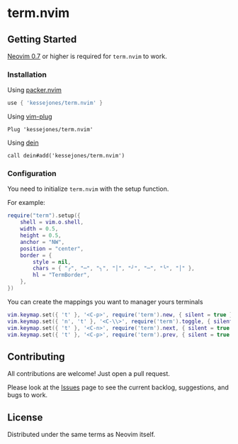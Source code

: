 # term.nvim

## Getting Started

[Neovim 0.7](https://github.com/neovim/neovim/releases/tag/v0.7.0) or higher is required for `term.nvim` to work.

### Installation

Using [packer.nvim](https://github.com/wbthomason/packer.nvim)

```lua
use { 'kessejones/term.nvim' }
```

Using [vim-plug](https://github.com/junegunn/vim-plug)

```viml
Plug 'kessejones/term.nvim'
```

Using [dein](https://github.com/Shougo/dein.vim)

```viml
call dein#add('kessejones/term.nvim')
```

### Configuration

You need to initialize `term.nvim` with the setup function.

For example:

```lua
require("term").setup({
    shell = vim.o.shell,
    width = 0.5,
    height = 0.5,
    anchor = "NW",
    position = "center",
    border = {
        style = nil,
        chars = { "╭", "─", "╮", "│", "╯", "─", "╰", "│" },
        hl = "TermBorder",
    },
})
```

You can create the mappings you want to manager yours terminals

```lua
vim.keymap.set({ 't' }, '<C-p>', require('term').new, { silent = true })
vim.keymap.set({ 'n', 't' }, '<C-\\>', require('term').toggle, { silent = true })
vim.keymap.set({ 't' }, '<C-n>', require('term').next, { silent = true })
vim.keymap.set({ 't' }, '<C-p>', require('term').prev, { silent = true })
```

## Contributing

All contributions are welcome! Just open a pull request.

Please look at the [Issues](https://github.com/kessejones/term.nvim/issues) page to see the current backlog, suggestions, and bugs to work.

## License

Distributed under the same terms as Neovim itself.
